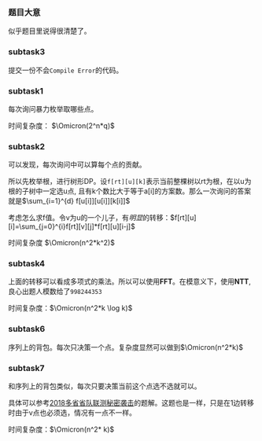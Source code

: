 ### 题目大意

似乎题目里说得很清楚了。

### subtask3

提交一份不会`Compile Error`的代码。

### subtask1

每次询问暴力枚举取哪些点。

时间复杂度： $\Omicron(2^n*q)$

### subtask2

可以发现，每次询问中可以算每个点的贡献。

所以先枚举根，进行树形DP。设`f[rt][u][k]`表示当前整棵树以rt为根，在以u为根的子树中一定选u点,
且有k个数比大于等于a[i]的方案数。那么一次询问的答案就是$\sum_{i=1}^{d} f[u[i]][u[i]][k[i]]$

考虑怎么求f值。令v为u的一个儿子，有*明显*的转移：$f[rt][u][i]=\sum_{j=0}^{i}f[rt][v][j]*f[rt][u][i-j]$

时间复杂度 $\Omicron(n^2*k^2)$

### subtask4

上面的转移可以看成多项式的乘法。所以可以使用**FFT**。在模意义下，使用**NTT**,良心出题人模数给了`998244353`

时间复杂度：$\Omicron(n^2*k \log k)$

### subtask6

序列上的背包。每次只决策一个点。复杂度显然可以做到$\Omicron(n^2*k)$

### subtask7

和序列上的背包类似，每次只要决策当前这个点选不选就可以。

具体可以参考[2018多省省队联测秘密袭击](http://akteam.top/wordpress/index.php/2018/04/10/bzoj5250/)的题解。这题也是一样，只是在1边转移时由于v点也必须选，情况有一点不一样。

时间复杂度：$\Omicron(n^2* k)$
